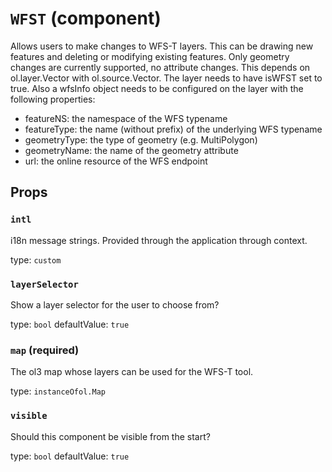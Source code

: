 `WFST` (component)
==================

Allows users to make changes to WFS-T layers. This can be drawing new
features and deleting or modifying existing features. Only geometry
changes are currently supported, no attribute changes.
This depends on ol.layer.Vector with ol.source.Vector. The layer
needs to have isWFST set to true. Also a wfsInfo object needs to be
configured on the layer with the following properties:
- featureNS: the namespace of the WFS typename
- featureType: the name (without prefix) of the underlying WFS typename
- geometryType: the type of geometry (e.g. MultiPolygon)
- geometryName: the name of the geometry attribute
- url: the online resource of the WFS endpoint

Props
-----

### `intl`

i18n message strings. Provided through the application through context.

type: `custom`


### `layerSelector`

Show a layer selector for the user to choose from?

type: `bool`
defaultValue: `true`


### `map` (required)

The ol3 map whose layers can be used for the WFS-T tool.

type: `instanceOfol.Map`


### `visible`

Should this component be visible from the start?

type: `bool`
defaultValue: `true`

